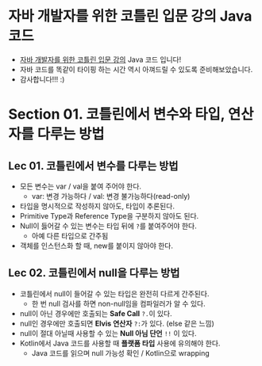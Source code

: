 # 자바 개발자를 위한 코틀린 입문 강의 Java 코드

- [자바 개발자를 위한 코틀린 입문 강의](https://inf.run/A9p7) Java 코드 입니다!
- 자바 코드를 똑같이 타이핑 하는 시간 역시 아껴드릴 수 있도록 준비해보았습니다.
- 감사합니다!!! :)

# Section 01. 코틀린에서 변수와 타입, 연산자를 다루는 방법

## Lec 01. 코틀린에서 변수를 다루는 방법
- 모든 변수는 var / val을 붙여 주어야 한다.
  - var: 변경 가능하다 / val: 변경 불가능하다(read-only)
- 타입을 명시적으로 작성하지 않아도, 타입이 추론된다.
- Primitive Type과 Reference Type을 구분하지 않아도 된다.
- Null이 듫어갈 수 있는 변수는 타입 뒤에 `?`를 붙여주어야 한다.
  - 아예 다른 타입으로 간주됨
- 객체를 인스턴스화 할 때, new를 붙이지 않아야 한다.

## Lec 02. 코틀린에서 null을 다루는 방법
- 코틀린에서 null이 들어갈 수 있는 타입은 완전히 다르게 간주된다.
  - 한 번 null 검사를 하면 non-null임을 컴파일러가 알 수 있다.
- null이 아닌 경우에만 호출되는 **Safe Call** `?.`이 있다.
- null인 경우에만 호출되면 **Elvis 연산자** `?:`가 있다. (else 같은 느낌)
- null이 절대 아닐때 사용할 수 있는 **Null 아님 단언** `!!` 이 있다.
- Kotlin에서 Java 코드를 사용할 때 **플랫폼 타입** 사용에 유의해야 한다.
  - Java 코드를 읽으며 null 가능성 확인 / Kotlin으로 wrapping
